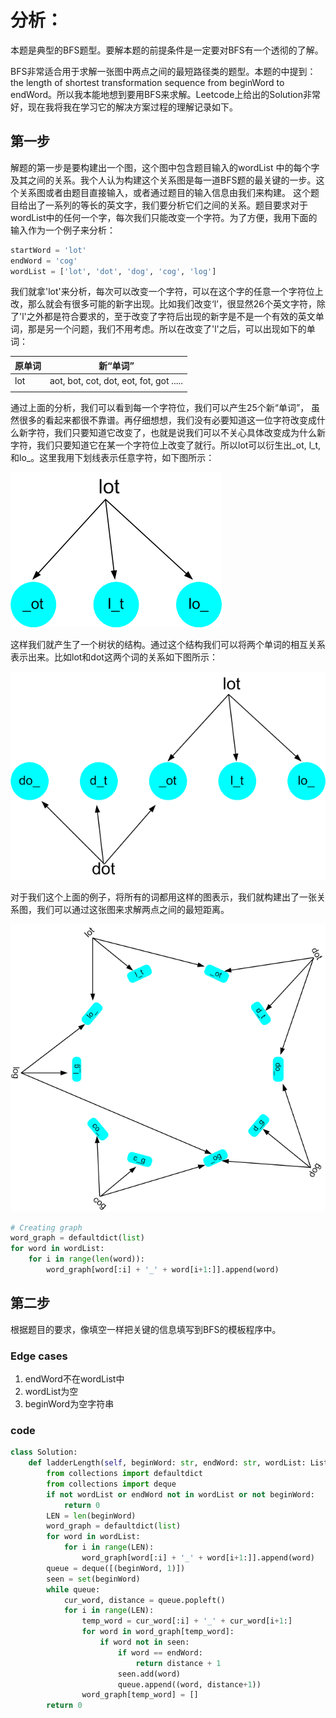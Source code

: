 # 分析：
本题是典型的BFS题型。要解本题的前提条件是一定要对BFS有一个透彻的了解。

BFS非常适合用于求解一张图中两点之间的最短路径类的题型。本题的中提到：the length of shortest transformation sequence from beginWord to endWord。所以我本能地想到要用BFS来求解。Leetcode上给出的Solution非常好，现在我将我在学习它的解决方案过程的理解记录如下。

## 第一步
解题的第一步是要构建出一个图，这个图中包含题目输入的wordList
中的每个字及其之间的关系。我个人认为构建这个关系图是每一道BFS题的最关键的一步。这个关系图或者由题目直接输入，或者通过题目的输入信息由我们来构建。
这个题目给出了一系列的等长的英文字，我们要分析它们之间的关系。题目要求对于wordList中的任何一个字，每次我们只能改变一个字符。为了方便，我用下面的输入作为一个例子来分析：
```python
startWord = 'lot'
endWord = 'cog'
wordList = ['lot', 'dot', 'dog', 'cog', 'log']
```
我们就拿'lot'来分析，每次可以改变一个字符，可以在这个字的任意一个字符位上改，那么就会有很多可能的新字出现。比如我们改变‘l’，很显然26个英文字符，除了'l'之外都是符合要求的，至于改变了字符后出现的新字是不是一个有效的英文单词，那是另一个问题，我们不用考虑。所以在改变了'l'之后，可以出现如下的单词：

|原单词|新“单词”|
|---|:---:|
|lot|aot, bot, cot, dot, eot, fot, got .....|
|||

通过上面的分析，我们可以看到每一个字符位，我们可以产生25个新“单词”， 虽然很多的看起来都很不靠谱。再仔细想想，我们没有必要知道这一位字符改变成什么新字符，我们只要知道它改变了，也就是说我们可以不关心具体改变成为什么新字符，我们只要知道它在某一个字符位上改变了就行。所以lot可以衍生出_ot, l_t, 和lo_。这里我用下划线表示任意字符，如下图所示：

<img src="word_ladder_wordtree.png">

这样我们就产生了一个树状的结构。通过这个结构我们可以将两个单词的相互关系表示出来。比如lot和dot这两个词的关系如下图所示：

<img src="lot_dot.png">

对于我们这个上面的例子，将所有的词都用这样的图表示，我们就构建出了一张关系图，我们可以通过这张图来求解两点之间的最短距离。

<img src="word_ladder_whole_topology.png">

```python
# Creating graph
word_graph = defaultdict(list)
for word in wordList:
    for i in range(len(word)):
        word_graph[word[:i] + '_' + word[i+1:]].append(word)
```

## 第二步
根据题目的要求，像填空一样把关键的信息填写到BFS的模板程序中。

### Edge cases
1. endWord不在wordList中
2. wordList为空
3. beginWord为空字符串

### code
```Python
class Solution:
    def ladderLength(self, beginWord: str, endWord: str, wordList: List[str]) -> int:
        from collections import defaultdict
        from collections import deque
        if not wordList or endWord not in wordList or not beginWord:
            return 0
        LEN = len(beginWord)
        word_graph = defaultdict(list)
        for word in wordList:
            for i in range(LEN):
                word_graph[word[:i] + '_' + word[i+1:]].append(word)
        queue = deque([(beginWord, 1)])
        seen = set(beginWord)
        while queue:
            cur_word, distance = queue.popleft()
            for i in range(LEN):
                temp_word = cur_word[:i] + '_' + cur_word[i+1:]
                for word in word_graph[temp_word]:
                    if word not in seen:
                        if word == endWord:
                            return distance + 1
                        seen.add(word)
                        queue.append((word, distance+1))
                word_graph[temp_word] = []
        return 0
```
